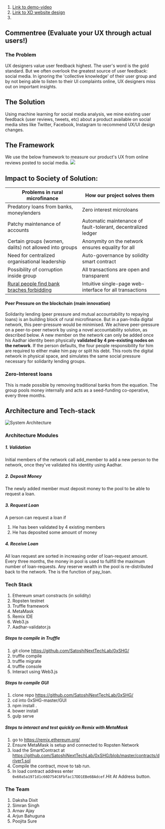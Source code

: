 1. [Link to demo-video](https://wetransfer.com/downloads/d30e575ed297db77329d92ad95771ced20210307215448/8a2a49)<br>
2. [Link to XD website design](https://xd.adobe.com/view/5789e5de-1b5b-4805-99c5-45a0700862df-02da/?fullscreen)
3. 
## Commentree (Evaluate your UX through actual users!)

### The Problem
UX designers value user feedback highest. The user's word is the gold standard. But we often overlook the greatest source of user feedback: social media. In ignoring the 'collective knowledge' of their user group and by not being able to listen to their UI complaints online, UX designers miss out on important insights.

## The Solution
Using machine learning for social media analysis, we mine existing user feedback (user reviews, tweets, etc) about a product available on social media sites like Twitter, Facebook, Instagram to recommend UX/UI design changes.

## The Framework
We use the below framework to measure our product's UX from online reviews posted to social media.
<img src="https://raw.githubusercontent.com/standard-deviant/ai4ux/main/hexagon.jpeg">





## Impact to Society of Solution:
| Problems in rural microfinance | How our project solves them |
| --- | --- |
| Predatory loans from banks, moneylenders | Zero interest microloans |
| Patchy maintenance of accounts | Automatic maintenance of fault-tolerant, decentralized ledger |
| Certain groups (women, dalits) not allowed into groups | Anonymity on the network ensures equality for all|
| Need for centralized organisational leadership | Auto-governance by solidity smart contract |                                         | Risk of non-repayment of loans is high | Risk is mitigated by introducing peer-pressure on the blockchain (main innovation) |
| Possibility of corruption inside group | All transactions are open and transparent |
| [Rural people find bank braches forbidding](https://thewire.in/171614/microfinance-bandhan-public-sector-banks/) | Intuitive single-page web-interface for all transactions |


#### Peer Pressure on the blockchain (main innovation)
Solidarity lending (peer pressure and mutual accountability to repaying loans) is an building block of rural microfinance. But in a pan-India digital network, this peer-pressure would be minimised. We achieve peer-pressure on a peer-to-peer network by using a novel accountability solution, as described below.
A new member on the network can only be added once his Aadhar identity been physically **validated by 4 pre-existing nodes on the network**. If the person defaults, the four people responsibility for him are required to either make him pay or split his debt. This roots the digital network in physical space, and simulates the same social pressure necessary for solidarity lending groups.

### Zero-Interest loans
This is made possible by removing traditional banks from the equation. The group pools money internally and acts as a seed-funding co-operative, every three months.


## Architecture and Tech-stack

![System Architecture](https://raw.githubusercontent.com/jangidkrishna/0xSHG/master/architecture.jpg)


### Architecture Modules
##### 1. Validation
Initial members of the network call add_member to add a new person to the network, once they've validated his identity using Aadhar.
##### 2. Deposit Money
The newly added member must deposit money to the pool to be able to request a loan.
##### 3. Request Loan
A person can request a loan if 
  1. He has been validated by 4 existing members
  2. He has deposited some amount of money
##### 4. Receive Loan
All loan request are sorted in increasing order of loan-request amount. Every three months, the money in pool is used to fullfill the maximum number of loan-requests. Any reserve wealth in the pool is re-distributed back to the network. The is the function of pay_loan.

### Tech Stack
1. Ethereum smart constracts (in solidity)
2. Ropsten testnet  
3. Truffle framework
4. MetaMask
5. Remix IDE
6. Web3.js
7. Aadhar-validator.js


##### Steps to compile in Truffle
1. git clone https://github.com/SatoshiNextTechLab/0xSHG/
2. truffle compile
3. truffle migrate
4. truffle console
5. Interact using Web3.js


##### Steps to compile GUI
1. clone repo https://github.com/SatoshiNextTechLab/0xSHG/
2. cd into 0xSHG-master/GUI
2. npm install .
3. bower install
4. gulp serve

##### Steps to interact and test quickly on Remix with MetaMask
1. go to https://remix.ethereum.org/
2. Ensure MetaMask is setup and connected to Ropsten Network
3. load the SmartContract at https://github.com/SatoshiNextTechLab/0xSHG/blob/master/contracts/driver1.sol
4. Compile the contract, move to tab run.
5. In load contract address enter `0x60a5a1971d1c66D754C6Fbfac17DD1EBe6BAdcef`.Hit At Address button.

### The Team
1. Daksha Dixit
2. Simran Singh
3. Arnav Ajay
4. Arjun Bahuguna
5. Poojita Sure
